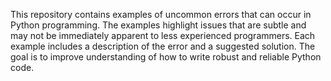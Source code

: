 This repository contains examples of uncommon errors that can occur in Python programming.  The examples highlight issues that are subtle and may not be immediately apparent to less experienced programmers.  Each example includes a description of the error and a suggested solution.  The goal is to improve understanding of how to write robust and reliable Python code.